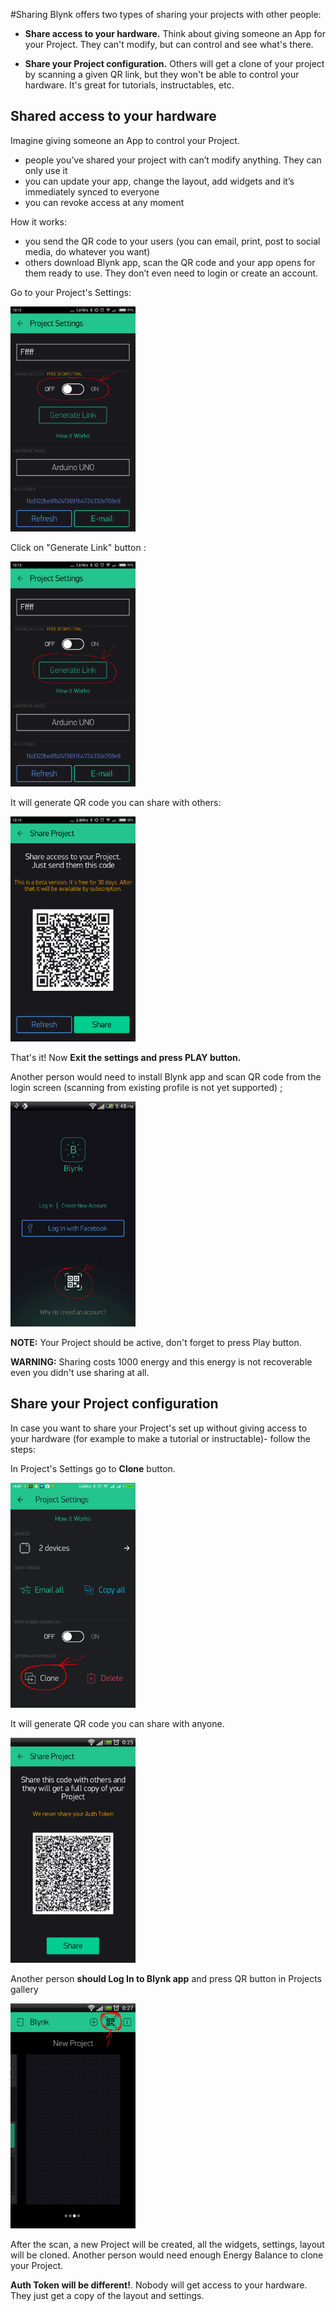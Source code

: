 #Sharing
Blynk offers two types of sharing your projects with other people:

- **Share access to your hardware.** Think about giving someone an App for your Project. They can't modify, but can control and see what's there.

- **Share your Project configuration.** Others will get a clone of your project by scanning a given QR link, but they won't be able to control your hardware. It's great for tutorials, instructables, etc.

## Shared access to your hardware
Imagine giving someone an App to control your Project.

- people you’ve shared your project with can’t modify anything. They can only use it
- you can update your app, change the layout, add widgets and it’s immediately synced to everyone
- you can revoke access at any moment

How it works:
- you send the QR code to your users (you can email, print, post to social media, do whatever you want)
- others download Blynk app, scan the QR code and your app opens for them ready to use. They don’t even need to login or create an account.

Go to your Project's Settings:

<img src="images/dash_setttings_sharing.png" style="width: 200px; height:360px"/>

Click on "Generate Link" button :

<img src="images/dash_setttings_sharing_generate.png" style="width: 200px; height:360px"/>

It will generate QR code you can share with others:

<img src="images/dash_public_sharing.png" style="width: 200px; height:360px"/>

That's it! Now **Exit the settings and press PLAY button.**

Another person would need to install Blynk app and scan QR code from the login screen (scanning from existing profile is not yet supported) ;

<img src="images/scan_qr.png" style="width: 200px; height:360px"/>

**NOTE:** Your Project should be active, don't forget to press Play button.

**WARNING:** Sharing costs 1000 energy and this energy is not recoverable even you didn't use sharing at all.


## Share your Project configuration
In case you want to share your Project's set up without giving access to your hardware (for example to make a tutorial or instructable)- follow the steps: 

In Project's Settings go to **Clone** button.

<img src="images/clone.png" style="width: 200px; height:360px"/>

It will generate QR code you can share with anyone.

<img src="images/QR.png" style="width: 200px; height:360px"/>

Another person **should Log In to Blynk app** and press QR button in Projects gallery

<img src="images/QR_button_edit.png" style="width: 200px; height:360px"/>

After the scan, a new Project will be created, all the widgets, settings, layout will be cloned. Another person would need enough Energy Balance to clone your Project.

**Auth Token will be different!**. Nobody will get access to your hardware. They just get a copy of the layout and settings.
